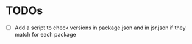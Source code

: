 # TODOs

 - [ ] Add a script to check versions in package.json and in jsr.json if they match for each package